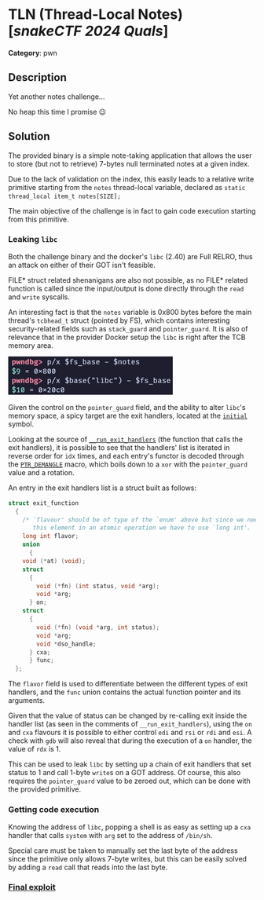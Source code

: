 # TLN (Thread-Local Notes) [_snakeCTF 2024 Quals_]

**Category**: pwn

## Description

Yet another notes challenge...

No heap this time I promise 😉

## Solution

The provided binary is a simple note-taking application that allows the user to store (but not to retrieve) 7-bytes null terminated notes at a given index.

Due to the lack of validation on the index, this easily leads to a relative write primitive starting from the `notes` thread-local variable, declared as `static thread_local item_t notes[SIZE];`

The main objective of the challenge is in fact to gain code execution starting from this primitive.

### Leaking `libc`

Both the challenge binary and the docker's `libc` (2.40) are Full RELRO, thus an attack on either of their GOT isn't feasible.

FILE* struct related shenanigans are also not possible, as no FILE* related function is called since the input/output is done directly through the `read` and `write` syscalls.

An interesting fact is that the `notes` variable is 0x800 bytes before the main thread's `tcbhead_t` struct (pointed by FS), which contains interesting security-related fields such as `stack_guard` and `pointer_guard`. It is also of relevance that in the provider Docker setup the `libc` is right after the TCB memory area.

![TCB, notes, and `libc` are all relative to each other](images/notes_fs_libc_position.png)

Given the control on the `pointer_guard` field, and the ability to alter `libc`'s memory space, a spicy target are the exit handlers, located at the [`initial`](https://elixir.bootlin.com/glibc/glibc-2.40.9000/source/stdlib/cxa_atexit.c#L73) symbol.

Looking at the source of [`__run_exit_handlers`](https://elixir.bootlin.com/glibc/glibc-2.40.9000/source/stdlib/exit.c#L36) (the function that calls the exit handlers), it is possible to see that the handlers' list is iterated in reverse order for `idx` times, and each entry's functor is decoded through the [`PTR_DEMANGLE`](https://elixir.bootlin.com/glibc/glibc-2.40.9000/source/sysdeps/unix/sysv/linux/x86_64/pointer_guard.h#L31) macro, which boils down to a `xor` with the `pointer_guard` value and a rotation.

An entry in the exit handlers list is a struct built as follows:

```c
struct exit_function
  {
    /* `flavour' should be of type of the `enum' above but since we need
       this element in an atomic operation we have to use `long int'.  */
    long int flavor;
    union
      {
	void (*at) (void);
	struct
	  {
	    void (*fn) (int status, void *arg);
	    void *arg;
	  } on;
	struct
	  {
	    void (*fn) (void *arg, int status);
	    void *arg;
	    void *dso_handle;
	  } cxa;
      } func;
  };
```

The `flavor` field is used to differentiate between the different types of exit handlers, and the `func` union contains the actual function pointer and its arguments.

Given that the value of status can be changed by re-calling exit inside the handler list (as seen in the comments of `__run_exit_handlers`), using the `on` and `cxa` flavours it is possible to either control `edi` and `rsi` or `rdi` and `esi`. A check with `gdb` will also reveal that during the execution of a `on` handler, the value of `rdx` is 1.

This can be used to leak `libc` by setting up a chain of exit handlers that set status to 1 and call 1-byte `write`s on a GOT address. Of course, this also requires the `pointer_guard` value to be zeroed out, which can be done with the provided primitive.

### Getting code execution

Knowing the address of `libc`, popping a shell is as easy as setting up a `cxa` handler that calls `system` with `arg` set to the address of `/bin/sh`.

Special care must be taken to manually set the last byte of the address since the primitive only allows 7-byte writes, but this can be easily solved by adding a `read` call that reads into the last byte.

### [Final exploit](attachments/solve.py)
